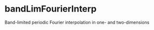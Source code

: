 bandLimFourierInterp
====================

Band-limited periodic Fourier interpolation in one- and two-dimensions